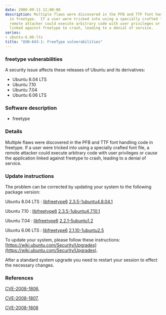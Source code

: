 ```yaml
---
date: 2008-09-11 12:00:00
description: Multiple flaws were discovered in the PFB and TTF font handling code
  in freetype.  If a user were tricked into using a specially crafted font file, a
  remote attacker could execute arbitrary code with user privileges or cause the application
  linked against freetype to crash, leading to a denial of service.
series:
- ubuntu-6.06-lts
title: "USN-643-1: FreeType vulnerabilities"
---
```



### freetype vulnerabilities

A security issue affects these releases of Ubuntu and its derivatives:

* Ubuntu 8.04 LTS
* Ubuntu 7.10
* Ubuntu 7.04
* Ubuntu 6.06 LTS

### Software description

* freetype 

### Details

Multiple flaws were discovered in the PFB and TTF font handling code in freetype. If a user were tricked into using a specially crafted font file, a remote attacker could execute arbitrary code with user privileges or cause the application linked against freetype to crash, leading to a denial of service. 

### Update instructions

The problem can be corrected by updating your system to the following package version:

Ubuntu 8.04 LTS
 : [libfreetype6](https://launchpad.net/ubuntu/+source/freetype) <span> [2.3.5-1ubuntu4.8.04.1](https://launchpad.net/ubuntu/+source/freetype/2.3.5-1ubuntu4.8.04.1) </span> 

Ubuntu 7.10
 : [libfreetype6](https://launchpad.net/ubuntu/+source/freetype) <span> [2.3.5-1ubuntu4.7.10.1](https://launchpad.net/ubuntu/+source/freetype/2.3.5-1ubuntu4.7.10.1) </span> 

Ubuntu 7.04
 : [libfreetype6](https://launchpad.net/ubuntu/+source/freetype) <span> [2.2.1-5ubuntu1.2](https://launchpad.net/ubuntu/+source/freetype/2.2.1-5ubuntu1.2) </span> 

Ubuntu 6.06 LTS
 : [libfreetype6](https://launchpad.net/ubuntu/+source/freetype) <span> [2.1.10-1ubuntu2.5](https://launchpad.net/ubuntu/+source/freetype/2.1.10-1ubuntu2.5) </span> 

To update your system, please follow these instructions: [https://wiki.ubuntu.com/Security/Upgrades](https://wiki.ubuntu.com/Security/Upgrades).

After a standard system upgrade you need to restart your session to effect the necessary changes. 

### References

 
 [CVE-2008-1806](http://people.ubuntu.com/~ubuntu-security/cve/CVE-2008-1806), 

 [CVE-2008-1807](http://people.ubuntu.com/~ubuntu-security/cve/CVE-2008-1807), 

 [CVE-2008-1808](http://people.ubuntu.com/~ubuntu-security/cve/CVE-2008-1808)